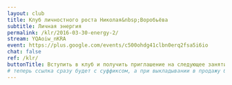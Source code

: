 ```yaml
---
layout: club
title: Клуб личностного роста Николая&nbsp;Воробьёва
subtitle: Личная энергия
permalink: /klr/2016-03-30-energy-2/
stream: YQAoiw_nKRA
event: https://plus.google.com/events/c500ohdg41clbn0erq2fsa5i6io
chat: false
ref: /klr/
buttonTitle: Вступить в клуб и получить приглашение на следующее занятие
# теперь ссылка сразу будет с суффиксом, а при выкладывании в продажу будем добавлять ещё и пару секретных букв в конце
---
```

